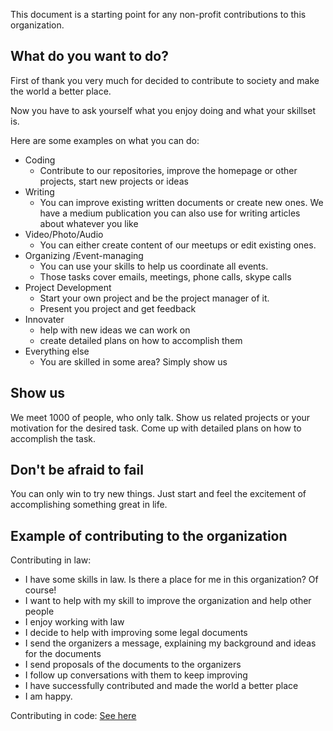 


This document is a starting point for any non-profit contributions to this organization.

## What do you want to do? 

First of thank you very much for decided to contribute to society and make the world a better place.

Now you have to ask yourself what you enjoy doing and what your skillset is. 

Here are some examples on what you can do:
- Coding 
  - Contribute to our repositories, improve the homepage or other projects, start new projects or ideas
- Writing 
  - You can improve existing written documents or create new ones. We have a medium publication you can also use for writing articles about whatever you like
- Video/Photo/Audio
  - You can either create content of our meetups or edit existing ones. 
- Organizing /Event-managing
  - You can use your skills to help us coordinate all events. 
  - Those tasks cover emails, meetings, phone calls, skype calls 
- Project Development
  - Start your own project and be the project manager of it. 
  - Present you project and get feedback
- Innovater
  - help with new ideas we can work on
  - create detailed plans on how to accomplish them
- Everything else
  - You are skilled in some area? Simply show us 

## Show us

We meet 1000 of people, who only talk. Show us related projects or your motivation for the desired task. Come up with detailed plans on how to accomplish the task. 

## Don't be afraid to fail

You can only win to try new things. Just start and feel the excitement of accomplishing something great in life. 

## Example of contributing to the organization

Contributing in law:
- I have some skills in law. Is there a place for me in this organization?
Of course!
- I want to help with my skill to improve the organization and help other people
- I enjoy working with law
- I decide to help with improving some legal documents
- I send the organizers a message, explaining my background and ideas for the documents
- I send proposals of the documents to the organizers  
- I follow up conversations with them to keep improving 
- I have successfully contributed and made the world a better place
- I am happy.

Contributing in code:
[See here](../CONTRIBUTING.md)
 


